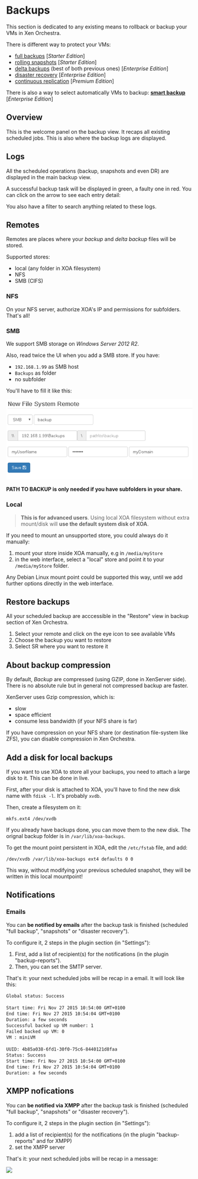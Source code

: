 # Backups

This section is dedicated to any existing means to rollback or backup your VMs in Xen Orchestra.

There is different way to protect your VMs:

* [full backups](full_backups.md) [*Starter Edition*]
* [rolling snapshots](rolling_snapshots.md) [*Starter Edition*]
* [delta backups](delta_backups.md) (best of both previous ones) [*Enterprise Edition*]
* [disaster recovery](disaster_recovery.md) [*Enterprise Edition*]
* [continuous replication](continuous_replication.md) [*Premium Edition*]

There is also a way to select automatically VMs to backup: **[smart backup](smart_backup.md)** [*Enterprise Edition*]

## Overview

This is the welcome panel on the backup view. It recaps all existing scheduled jobs. This is also where the backup logs are displayed.

## Logs

All the scheduled operations (backup, snapshots and even DR) are displayed in the main backup view.

A successful backup task will be displayed in green, a faulty one in red. You can click on the arrow to see each entry detail:

You also have a filter to search anything related to these logs.

## Remotes

Remotes are places where your *backup* and *delta backup* files will be stored.

Supported stores:

* local (any folder in XOA filesystem)
* NFS
* SMB (CIFS)

### NFS

On your NFS server, authorize XOA's IP and permissions for subfolders. That's all!

### SMB

We support SMB storage on *Windows Server 2012 R2*.

Also, read twice the UI when you add a SMB store. If you have:

* `192.168.1.99` as SMB host
* `Backups` as folder
* no subfolder

You'll have to fill it like this:

![](./assets/smb_fill.png)

**PATH TO BACKUP is only needed if you have subfolders in your share.**

### Local

> **This is for advanced users**. Using local XOA filesystem without extra mount/disk will **use the default system disk of XOA**.

If you need to mount an unsupported store, you could always do it manually:

1. mount your store inside XOA manually, e.g in `/media/myStore`
2. in the web interface, select a "local" store and point it to your `/media/myStore` folder.

Any Debian Linux mount point could be supported this way, until we add further options directly in the web interface.

## Restore backups

All your scheduled backup are acccessible in the "Restore" view in backup section of Xen Orchestra.

1. Select your remote and click on the eye icon to see available VMs
2. Choose the backup you want to restore
3. Select SR where you want to restore it

## About backup compression

By default, *Backup* are compressed (using GZIP, done in XenServer side). There is no absolute rule but in general not compressed backup are faster.

XenServer uses Gzip compression, which is:

* slow
* space efficient
* consume less bandwidth (if your NFS share is far)

If you have compression on your NFS share (or destination file-system like ZFS), you can disable compression in Xen Orchestra.

## Add a disk for local backups

If you want to use XOA to store all your backups, you need to attach a large disk to it. This can be done in live.

First, after your disk is attached to XOA, you'll have to find the new disk name with `fdisk -l`. It's probably `xvdb`.

Then, create a filesystem on it:

```
mkfs.ext4 /dev/xvdb

```

If you already have backups done, you can move them to the new disk. The orignal backup folder is in `/var/lib/xoa-backups`.

To get the mount point persistent in XOA, edit the `/etc/fstab` file, and add:

```
/dev/xvdb /var/lib/xoa-backups ext4 defaults 0 0
```

This way, without modifying your previous scheduled snapshot, they will be written in this local mountpoint!

## Notifications

### Emails

You can **be notified by emails** after the backup task is finished (scheduled "full backup", "snapshots" or "disaster recovery").

To configure it, 2 steps in the plugin section (in "Settings"):

1. First, add a list of recipient(s) for the notifications (in the plugin "backup-reports").
1. Then, you can set the SMTP server.

That's it: your next scheduled jobs will be recap in a email. It will look like this:

```
Global status: Success

Start time: Fri Nov 27 2015 10:54:00 GMT+0100
End time: Fri Nov 27 2015 10:54:04 GMT+0100
Duration: a few seconds
Successful backed up VM number: 1
Failed backed up VM: 0
VM : miniVM

UUID: 4b85a038-6fd1-30f0-75c6-8440121d8faa
Status: Success
Start time: Fri Nov 27 2015 10:54:00 GMT+0100
End time: Fri Nov 27 2015 10:54:04 GMT+0100
Duration: a few seconds

```

## XMPP nofications

You can **be notified via XMPP** after the backup task is finished (scheduled "full backup", "snapshots" or "disaster recovery").

To configure it, 2 steps in the plugin section (in "Settings"):

1. add a list of recipient(s) for the notifications (in the plugin "backup-reports" and for XMPP)
2. set the XMPP server

That's it: your next scheduled jobs will be recap in a message:

![](https://xen-orchestra.com/blog/content/images/2015/12/xmpp.png)
